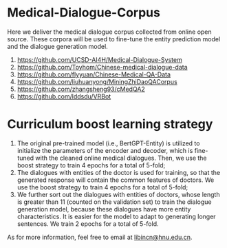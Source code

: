 # Medical-Dialogue-Corpus
Here we deliver the medical dialogue corpus collected from online open source. These corpora will be used to fine-tune the entity prediction model and the dialogue generation model.
1. https://github.com/UCSD-AI4H/Medical-Dialogue-System 
2. https://github.com/Toyhom/Chinese-medical-dialogue-data 
3. https://github.com/flyyuan/Chinese-Medical-QA-Data 
4. https://github.com/liuhuanyong/MiningZhiDaoQACorpus
5. https://github.com/zhangsheng93/cMedQA2
6. https://github.com/lddsdu/VRBot


# Curriculum boost learning strategy
1. The original pre-trained model (i.e., BertGPT-Entity) is utilized to initialize the parameters of the
encoder and decoder, which is fine-tuned with the cleaned online medical dialogues. Then, we use
the boost strategy to train 4 epochs for a total of 5-fold;
2. The dialogues with entities of the doctor is used for training, so that the generated response will
contain the common features of doctors. We use the boost strategy to train 4 epochs for a total of
5-fold;
3. We further sort out the dialogues with entities of doctors, whose length is greater than 11 (counted
on the validation set) to train the dialogue generation model, because these dialogues have more
entity characteristics. It is easier for the model to adapt to generating longer sentences. We train
2 epochs for a total of 5-fold.

As for more information, feel free to email at libincn@hnu.edu.cn.

